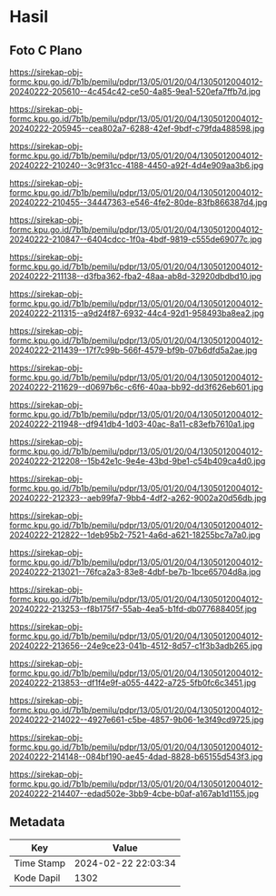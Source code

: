 # Hasil

## Foto C Plano

https://sirekap-obj-formc.kpu.go.id/7b1b/pemilu/pdpr/13/05/01/20/04/1305012004012-20240222-205610--4c454c42-ce50-4a85-9ea1-520efa7ffb7d.jpg

https://sirekap-obj-formc.kpu.go.id/7b1b/pemilu/pdpr/13/05/01/20/04/1305012004012-20240222-205945--cea802a7-6288-42ef-9bdf-c79fda488598.jpg

https://sirekap-obj-formc.kpu.go.id/7b1b/pemilu/pdpr/13/05/01/20/04/1305012004012-20240222-210240--3c9f31cc-4188-4450-a92f-4d4e909aa3b6.jpg

https://sirekap-obj-formc.kpu.go.id/7b1b/pemilu/pdpr/13/05/01/20/04/1305012004012-20240222-210455--34447363-e546-4fe2-80de-83fb866387d4.jpg

https://sirekap-obj-formc.kpu.go.id/7b1b/pemilu/pdpr/13/05/01/20/04/1305012004012-20240222-210847--6404cdcc-1f0a-4bdf-9819-c555de69077c.jpg

https://sirekap-obj-formc.kpu.go.id/7b1b/pemilu/pdpr/13/05/01/20/04/1305012004012-20240222-211138--d3fba362-fba2-48aa-ab8d-32920dbdbd10.jpg

https://sirekap-obj-formc.kpu.go.id/7b1b/pemilu/pdpr/13/05/01/20/04/1305012004012-20240222-211315--a9d24f87-6932-44c4-92d1-958493ba8ea2.jpg

https://sirekap-obj-formc.kpu.go.id/7b1b/pemilu/pdpr/13/05/01/20/04/1305012004012-20240222-211439--17f7c99b-566f-4579-bf9b-07b6dfd5a2ae.jpg

https://sirekap-obj-formc.kpu.go.id/7b1b/pemilu/pdpr/13/05/01/20/04/1305012004012-20240222-211629--d0697b6c-c6f6-40aa-bb92-dd3f626eb601.jpg

https://sirekap-obj-formc.kpu.go.id/7b1b/pemilu/pdpr/13/05/01/20/04/1305012004012-20240222-211948--df941db4-1d03-40ac-8a11-c83efb7610a1.jpg

https://sirekap-obj-formc.kpu.go.id/7b1b/pemilu/pdpr/13/05/01/20/04/1305012004012-20240222-212208--15b42e1c-9e4e-43bd-9be1-c54b409ca4d0.jpg

https://sirekap-obj-formc.kpu.go.id/7b1b/pemilu/pdpr/13/05/01/20/04/1305012004012-20240222-212323--aeb99fa7-9bb4-4df2-a262-9002a20d56db.jpg

https://sirekap-obj-formc.kpu.go.id/7b1b/pemilu/pdpr/13/05/01/20/04/1305012004012-20240222-212822--1deb95b2-7521-4a6d-a621-18255bc7a7a0.jpg

https://sirekap-obj-formc.kpu.go.id/7b1b/pemilu/pdpr/13/05/01/20/04/1305012004012-20240222-213021--76fca2a3-83e8-4dbf-be7b-1bce65704d8a.jpg

https://sirekap-obj-formc.kpu.go.id/7b1b/pemilu/pdpr/13/05/01/20/04/1305012004012-20240222-213253--f8b175f7-55ab-4ea5-b1fd-db077688405f.jpg

https://sirekap-obj-formc.kpu.go.id/7b1b/pemilu/pdpr/13/05/01/20/04/1305012004012-20240222-213656--24e9ce23-041b-4512-8d57-c1f3b3adb265.jpg

https://sirekap-obj-formc.kpu.go.id/7b1b/pemilu/pdpr/13/05/01/20/04/1305012004012-20240222-213853--df1f4e9f-a055-4422-a725-5fb0fc6c3451.jpg

https://sirekap-obj-formc.kpu.go.id/7b1b/pemilu/pdpr/13/05/01/20/04/1305012004012-20240222-214022--4927e661-c5be-4857-9b06-1e3f49cd9725.jpg

https://sirekap-obj-formc.kpu.go.id/7b1b/pemilu/pdpr/13/05/01/20/04/1305012004012-20240222-214148--084bf190-ae45-4dad-8828-b65155d543f3.jpg

https://sirekap-obj-formc.kpu.go.id/7b1b/pemilu/pdpr/13/05/01/20/04/1305012004012-20240222-214407--edad502e-3bb9-4cbe-b0af-a167ab1d1155.jpg


## Metadata

| Key        | Value               |
| ---------- | ------------------- |
| Time Stamp | 2024-02-22 22:03:34 |
| Kode Dapil | 1302                |



